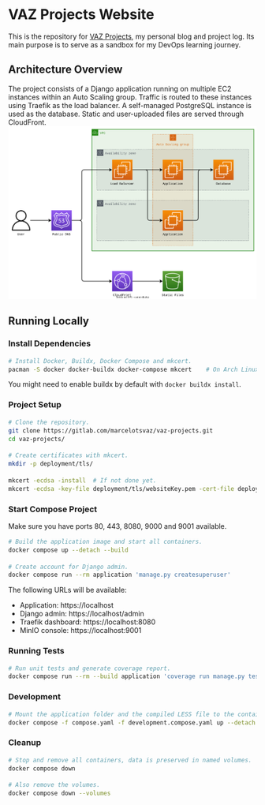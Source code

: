 # VAZ Projects Website
This is the repository for [VAZ Projects](https://vazprojects.com), my personal blog and project log. Its main purpose is to serve as a sandbox for my DevOps learning journey.



## Architecture Overview
The project consists of a Django application running on multiple EC2 instances within an Auto Scaling group. Traffic is routed to these instances using Traefik as the load balancer. A self-managed PostgreSQL instance is used as the database. Static and user-uploaded files are served through CloudFront.
![Architecture Overview Diagram](doc/architectureOverview.drawio.svg)



## Running Locally


### Install Dependencies
```sh
# Install Docker, Buildx, Docker Compose and mkcert.
pacman -S docker docker-buildx docker-compose mkcert	# On Arch Linux.
```

You might need to enable buildx by default with `docker buildx install`.


### Project Setup

```sh
# Clone the repository.
git clone https://gitlab.com/marcelotsvaz/vaz-projects.git
cd vaz-projects/

# Create certificates with mkcert.
mkdir -p deployment/tls/

mkcert -ecdsa -install	# If not done yet.
mkcert -ecdsa -key-file deployment/tls/websiteKey.pem -cert-file deployment/tls/website.crt localhost minio
```


### Start Compose Project
Make sure you have ports 80, 443, 8080, 9000 and 9001 available.
```sh
# Build the application image and start all containers.
docker compose up --detach --build

# Create account for Django admin.
docker compose run --rm application 'manage.py createsuperuser'
```

The following URLs will be available:
- Application: https://localhost
- Django admin: https://localhost/admin
- Traefik dashboard: https://localhost:8080
- MinIO console: https://localhost:9001


### Running Tests
```sh
# Run unit tests and generate coverage report.
docker compose run --rm --build application 'coverage run manage.py test && coverage report'
```


### Development
```sh
# Mount the application folder and the compiled LESS file to the container so you can make changes without rebuilding the image.
docker compose -f compose.yaml -f development.compose.yaml up --detach --build
```


### Cleanup
```sh
# Stop and remove all containers, data is preserved in named volumes.
docker compose down

# Also remove the volumes.
docker compose down --volumes
```